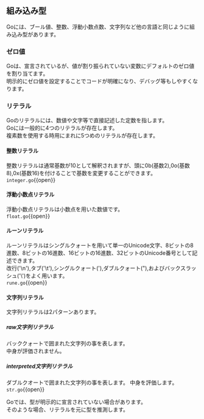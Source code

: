 ## 組み込み型
Goには、ブール値、整数、浮動小数点数、文字列など他の言語と同じように組み込み型があります。

### ゼロ値
Goは、宣言されているが、値が割り振られていない変数にデフォルトのゼロ値を割り当てます。<br>
明示的にゼロ値を設定することでコードが明確になり、デバッグ等もしやすくなります。

### リテラル
Goのリテラルには、数値や文字等で直接記述した定数を指します。<br>
Goには一般的に4つのリテラルが存在します。<br>
複素数を使用する時用にまれに5つめのリテラルが存在します。

#### 整数リテラル
整数リテラルは通常基数が10として解釈されますが、頭に0b(基数2),0o(基数8),0x(基数16)を付けることで基数を変更することができます。<br>
`integer.go`{{open}}<br>

#### 浮動小数点リテラル
浮動小数点リテラルは小数点を用いた数値です。<br>
`float.go`{{open}}<br>

#### ルーンリテラル
ルーンリテラルはシングルクォートを用いて単一のUnicode文字、8ビットの8進数、8ビットの16進数、16ビットの16進数、32ビットのUnicode番号として記述できます。<br>
改行('\n'),タブ('\t'),シングルクォート(\'),ダブルクォート(\"),およびバックスラッシュ('\\')をよく用います。<br>
`rune.go`{{open}}<br>

#### 文字列リテラル
文字列リテラルは2パターンあります。

##### raw文字列リテラル
バッククォートで囲まれた文字列の事を表します。<br>
中身が評価されません。

##### interpreted文字列リテラル
ダブルクオートで囲まれた文字列の事を表します。
中身を評価します。<br>
`str.go`{{open}}<br>

Goでは、型が明示的に宣言されていない場合があります。<br>
そのような場合、リテラルを元に型を推測します。<br>